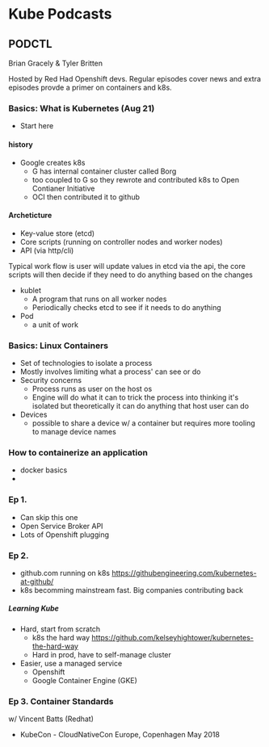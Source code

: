 # Kube Podcasts

## PODCTL
Brian Gracely & Tyler Britten

Hosted by Red Had Openshift devs. Regular episodes cover news and extra episodes provde a primer on containers and k8s.

### Basics: What is Kubernetes (Aug 21)
- Start here
#### history
- Google creates k8s
    - G has internal container cluster called Borg
    - too coupled to G so they rewrote and contributed k8s to Open Contianer Initiative
    - OCI then contributed it to github
#### Archeticture
- Key-value store (etcd)
- Core scripts (running on controller nodes and worker nodes)
- API (via http/cli)

Typical work flow is user will update values in etcd via the api, the core scripts will then decide if they need to do anything based on the changes

- kublet
    - A program that runs on all worker nodes
    - Periodically checks etcd to see if it needs to do anything
- Pod
    - a unit of work

### Basics: Linux Containers
- Set of technologies to isolate a process
- Mostly involves limiting what a process' can see or do
- Security concerns
    - Process runs as user on the host os 
    - Engine will do what it can to trick the process into thinking it's isolated but theoretically it can do anything that host user can do
- Devices 
    - possible to share a device w/ a container but requires more tooling to manage device names

### How to containerize an application
- docker basics
- 

### Ep 1.
- Can skip this one
- Open Service Broker API
- Lots of Openshift plugging

### Ep 2.
- github.com running on k8s https://githubengineering.com/kubernetes-at-github/
- k8s becomming mainstream fast. Big companies contributing back
##### Learning Kube
- Hard, start from scratch
    - k8s the hard way  https://github.com/kelseyhightower/kubernetes-the-hard-way
    - Hard in prod, have to self-manage cluster
- Easier, use a managed service 
    - Openshift 
    - Google Container Engine (GKE)

### Ep 3. Container Standards
w/ Vincent Batts (Redhat)
- KubeCon - CloudNativeCon Europe, Copenhagen May 2018